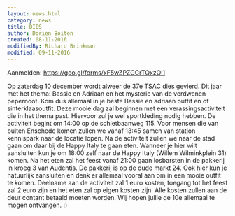 ```yaml
---
layout: news.html
category: news
title: DIES
author: Dorien Boiten
created: 08-11-2016
modifiedBy: Richard Brinkman
modified: 09-11-2016
---
```


Aanmelden: https://goo.gl/forms/xF5wZPZGCrTQxzOi1

Op zaterdag 10 december wordt alweer de 37e TSAC dies gevierd. Dit jaar met het thema: 
Bassie en Adriaan en het mysterie van de verdwenen pepernoot. Kom dus allemaal in je beste 
Bassie en adriaan outfit en of sinterklaasoutfit. Deze mooie dag zal beginnen met een 
verassingsactiviteit die in het thema past. Hiervoor zul je wel sportkleding nodig hebben. 
De activiteit begint om 14:00 op de schietbaanweg 115. Voor mensen die van buiten Enschede 
komen zullen we vanaf 13:45 samen van station kennispark naar de locatie lopen. Na de 
activiteit zullen we naar de stad gaan om daar bij de Happy Italy te gaan eten. Wanneer je 
hier wilt aansluiten kun je om 18:00 zelf naar de Happy Italy (Willem Wilminkplein 31) komen. 
Na het eten zal het feest vanaf 21:00 gaan losbarsten in de pakkerij in kroeg 3 van Audentis. 
De pakkerij is op de oude markt 24. Ook hier kun je natuurlijk aansluiten en denk er allemaal 
vooral aan om in een mooie outfit te komen. Deelname aan de activiteit zal 1 euro kosten, 
toegang tot het feest zal 2 euro zijn en het eten zal op eigen kosten zijn. Alle kosten zullen 
aan de deur contant betaald moeten worden. Wij hopen jullie de 10e allemaal te mogen ontvangen. :)
